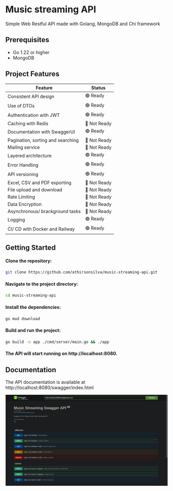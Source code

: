 # Music streaming API

Simple Web Restful API made with Golang, MongoDB and Chi framework

## Prerequisites

- Go 1.22 or higher
- MongoDB 

## Project Features

| Feature                              | Status       |
| -----------------------------------  | ------------ |
| Consistent API design                | 🟢 Ready     |
| Use of DTOs                          | 🟢 Ready     |
| Authentication with JWT              | 🟢 Ready     |
| Caching with Redis                   | 🔴 Not Ready |
| Documentation with SwaggerUI         | 🟢 Ready     |
| Pagination, sorting and searching    | 🔴 Not Ready |
| Mailing service                      | 🔴 Not Ready |
| Layered architecture                 | 🟢 Ready     |
| Error Handling                       | 🟢 Ready     |
| API versioning                       | 🟢 Ready     |
| Excel, CSV and PDF exporting         | 🔴 Not Ready |
| File upload and download             | 🔴 Not Ready |
| Rate Limiting                        | 🔴 Not Ready |
| Data Encryption                      | 🔴 Not Ready |
| Asynchronous/ brackground tasks      | 🔴 Not Ready |
| Logging                              | 🟢 Ready     |
| CI/ CD with Docker and Railway       | 🟢 Ready     |


## Getting Started

#### Clone the repository:

```bash
git clone https://github.com/athirsonsilva/music-streaming-api.git
```

#### Navigate to the project directory:

```bash
cd music-streaming-api
```

#### Install the dependencies:

```bash
go mod download
```

#### Build and run the project:

```bash
go build -o app ./cmd/server/main.go && ./app
```

#### The API will start running on http://localhost:8080.

## Documentation

The API documentation is available at http://localhost:8080/swagger/index.html

![Swagger UI](swagger.png)